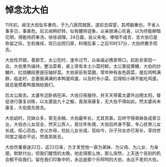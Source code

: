 悼念沈大伯
=================
11月初，闻沈大伯坠车重伤，于九八医院就医，遂前去探望，其颅脑重创，不省人事多日，事甚危。后又闻稍好转，似有醒转迹象，众亲朋满心欢喜，以为终能柳暗花明，得能侍药奉汤，徐徐调理。24日晨，岳父来电，哽咽不成言，言大伯已是弥留之际，生机难续，现已出院归家，料理后事；之后10时37分，大伯终撒手而去。

大伯性开朗，善厨艺，太公在时，逢年过节，众亲戚必携家带口，赶赴俞家田一会。大伯里外操持，整治菜肴，桌上常有本土小菜时鲜。太公善捉黄鳝，大伯的炒鳝片、红烧鳝段更是压轴好菜。大伯家前有菜圃，常年种有各色蔬菜，屋后鸡鸭满群，临走时，总塞我满满的本鸭蛋鸡蛋，以及时令小菜。后得知小瑛不能吃鸡蛋，就总是攒着鸭蛋捎给我们。

后太公故去，太婆年迈卧病在床，大伯日夜服侍，并天天带着太婆外出晒太阳，督促进行康复训练，以太婆逾九十之躯，竟渐渐康复，无大伯不得如此。然太婆尚未康复，大伯竟先故去。

大伯幼时，兄妹众多，家无余粮，大伯最年长，尤其苦甚。后终守得弟妹各成家立业，大伯亦儿女双全，然天公弄人，竟壮年失偶，大伯后终身不娶，专心抚育儿女长成，呕心沥血，亦父亦母，拉扯儿女长成。现如今，孙子孙女亦已渐长，享四世同堂之福亦不远，然竟突故去。

大伯伤重昏迷22日，这22日来，方才发觉他一直为弟妹、为父母、为儿女、为亲朋，默默付出，但我们醒悟的太晚，他走得那么快，那么突然，上天连个告别的机会都不给我们。留在我们印象中的，永远是那个乐呵呵的大伯，永远不老的大伯。